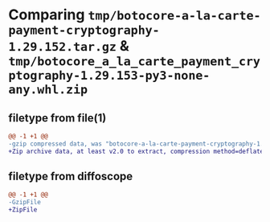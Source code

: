 # Comparing `tmp/botocore-a-la-carte-payment-cryptography-1.29.152.tar.gz` & `tmp/botocore_a_la_carte_payment_cryptography-1.29.153-py3-none-any.whl.zip`

## filetype from file(1)

```diff
@@ -1 +1 @@
-gzip compressed data, was "botocore-a-la-carte-payment-cryptography-1.29.152.tar", last modified: Tue Jun 13 01:27:29 2023, max compression
+Zip archive data, at least v2.0 to extract, compression method=deflate
```

## filetype from diffoscope

```diff
@@ -1 +1 @@
-GzipFile
+ZipFile
```

